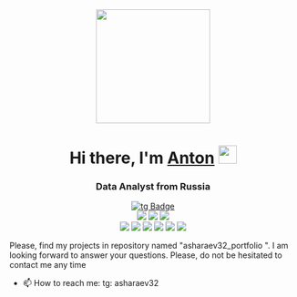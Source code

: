 <div id="header" align="center">
  <img src="https://media.giphy.com/media/dWesBcTLavkZuG35MI/giphy.gif" width="200"/>
</div>


<h1 align="center">Hi there, I'm <a href="https://hh.ru/applicant/resumes/short?resume=14c61d81ff0b1d04d10039ed1f304366337a6c" target="_blank">Anton</a> 
<img src="https://github.com/blackcater/blackcater/raw/main/images/Hi.gif" height="32"/></h1>
<h3 align="center">Data Analyst from Russia</h3>

<div id="badges" align="center">
  <a href="https://t.me/asharaev32">
    <img src="https://img.shields.io/badge/telegram-blue?logo=telegram&logoColor=white&style=for-the-badge" alt="tg Badge"/>
  </a>
</div>
<div align="center">
  <img src="https://komarev.com/ghpvc/?username=asharaev32&style=flat-square&color=blue" alt=""/>
</div>

<div id="header" align="center">
  <img src="https://img.shields.io/badge/use-Python-green" />
  <img src="https://img.shields.io/badge/use-PostgreSQL-orange" />
  <img src="https://img.shields.io/badge/use-Tableau-blue" />  
</div>

<div id="header" align="center">
  <img src="https://img.shields.io/badge/use-pandas-yellow" />
  <img src="https://img.shields.io/badge/use-seaborn-yellow" />
  <img src="https://img.shields.io/badge/use-matplotlib-yellow" />
  <img src="https://img.shields.io/badge/use-numpy-yellow" />
  <img src="https://img.shields.io/badge/use-Pandas-yellow" />
  <img src="https://img.shields.io/badge/know-sklearn-blue" />
</div>


Please, find my projects in repository named "asharaev32_portfolio ". I am looking forward to answer your questions. Please, do not be hesitated to contact me any time 

- 📫 How to reach me: tg: asharaev32
